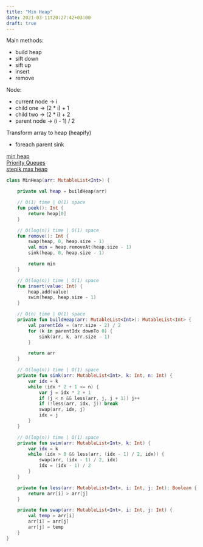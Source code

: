 ```yaml
---
title: "Min Heap"
date: 2021-03-11T20:27:42+03:00
draft: true
---
```


Main methods:
- build heap
- sift down
- sift up
- insert
- remove

Node:
- current node -> i
- child one -> (2 * i) + 1
- child two -> (2 * i) + 2
- parent node -> (i - 1) / 2

Transform array to heap (heapify)
- foreach parent sink

[min heap](https://github.com/solairerove/algs4-leprosorium/blob/master/src/main/kotlin/com/github/solairerove/algs4/leprosorium/heap/MinHeap.kt) \
[Priority Queues](https://algs4.cs.princeton.edu/24pq/) \
[stepik max heap](https://gist.github.com/solairerove/d1c50a0a88f72cab215e0955a27797dd)

```kotlin
class MinHeap(arr: MutableList<Int>) {

    private val heap = buildHeap(arr)

    // O(1) time | O(1) space
    fun peek(): Int {
        return heap[0]
    }

    // O(log(n)) time | O(1) space
    fun remove(): Int {
        swap(heap, 0, heap.size - 1)
        val min = heap.removeAt(heap.size - 1)
        sink(heap, 0, heap.size - 1)

        return min
    }

    // O(log(n)) time | O(1) space
    fun insert(value: Int) {
        heap.add(value)
        swim(heap, heap.size - 1)
    }

    // O(n) time | O(1) space
    private fun buildHeap(arr: MutableList<Int>): MutableList<Int> {
        val parentIdx = (arr.size - 2) / 2
        for (k in parentIdx downTo 0) {
            sink(arr, k, arr.size - 1)
        }

        return arr
    }

    // O(log(n)) time | O(1) space
    private fun sink(arr: MutableList<Int>, k: Int, n: Int) {
        var idx = k
        while (idx * 2 + 1 <= n) {
            var j = idx * 2 + 1
            if (j < n && less(arr, j, j + 1)) j++
            if (!less(arr, idx, j)) break
            swap(arr, idx, j)
            idx = j
        }
    }

    // O(log(n)) time | O(1) space
    private fun swim(arr: MutableList<Int>, k: Int) {
        var idx = k
        while (idx > 0 && less(arr, (idx - 1) / 2, idx)) {
            swap(arr, (idx - 1) / 2, idx)
            idx = (idx - 1) / 2
        }
    }

    private fun less(arr: MutableList<Int>, i: Int, j: Int): Boolean {
        return arr[i] > arr[j]
    }

    private fun swap(arr: MutableList<Int>, i: Int, j: Int) {
        val temp = arr[i]
        arr[i] = arr[j]
        arr[j] = temp
    }
}
```

